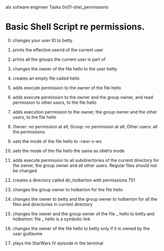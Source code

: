 alx sofware engineer
Tasks 0x01-shel_permissions

# Basic Shell Script re permissions.
 
0. changes your user ID to betty

1. prints the effective userid of the current user

2. prints all the groups the current user is part of

3. changes the owner of the file hello to the user betty

4. creates an empty file called hello

5. adds execute permission to the owner of the file hello

6. adds execute permission to the owner and the group owner, and read permission to other users, to the file hello

7. adds execution permission to the owner, the group owner and the other users, to the file hello

8. Owner: no permission at all; Group: no permission at all; Other users: all the permissions

9. sets the mode of the file hello to -rwxr-x-wx

10. sets the mode of the file hello the same as olleh’s mode

11. adds execute permission to all subdirectories of the current directory for the owner, the group owner and all other users. Regular files should not be changed

12.  creates a directory called dir_holberton with permissions 751  

13.  changes the group owner to holberton for the file hello

14. changes the owner to betty and the group owner to holberton for all the files and directories in current directory

15. changes the owner and the group owner of the file _ hello to betty and holberton: file _ hello is a symbolic link

16. changes the owner of the file hello to betty only if it is owned by the user guillaume

17. plays the StarWars IV episode in the terminal
